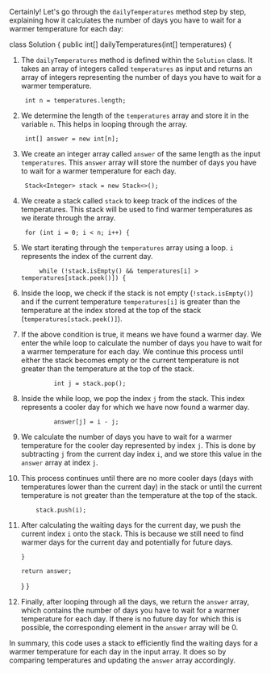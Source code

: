 Certainly! Let's go through the `dailyTemperatures` method step by step, explaining how it calculates the number of days you have to wait for a warmer temperature for each day:

class Solution {
    public int[] dailyTemperatures(int[] temperatures) {

1. The `dailyTemperatures` method is defined within the `Solution` class. It takes an array of integers called `temperatures` as input and returns an array of integers representing the number of days you have to wait for a warmer temperature.

        int n = temperatures.length;

2. We determine the length of the `temperatures` array and store it in the variable `n`. This helps in looping through the array.

        int[] answer = new int[n];

3. We create an integer array called `answer` of the same length as the input `temperatures`. This `answer` array will store the number of days you have to wait for a warmer temperature for each day.

        Stack<Integer> stack = new Stack<>();

4. We create a stack called `stack` to keep track of the indices of the temperatures. This stack will be used to find warmer temperatures as we iterate through the array.

        for (int i = 0; i < n; i++) {

5. We start iterating through the `temperatures` array using a loop. `i` represents the index of the current day.

            while (!stack.isEmpty() && temperatures[i] > temperatures[stack.peek()]) {

6. Inside the loop, we check if the stack is not empty (`!stack.isEmpty()`) and if the current temperature `temperatures[i]` is greater than the temperature at the index stored at the top of the stack (`temperatures[stack.peek()]`).

7. If the above condition is true, it means we have found a warmer day. We enter the while loop to calculate the number of days you have to wait for a warmer temperature for each day. We continue this process until either the stack becomes empty or the current temperature is not greater than the temperature at the top of the stack.

                int j = stack.pop();

8. Inside the while loop, we pop the index `j` from the stack. This index represents a cooler day for which we have now found a warmer day.

                answer[j] = i - j;

9. We calculate the number of days you have to wait for a warmer temperature for the cooler day represented by index `j`. This is done by subtracting `j` from the current day index `i`, and we store this value in the `answer` array at index `j`.

10. This process continues until there are no more cooler days (days with temperatures lower than the current day) in the stack or until the current temperature is not greater than the temperature at the top of the stack.

            stack.push(i);

11. After calculating the waiting days for the current day, we push the current index `i` onto the stack. This is because we still need to find warmer days for the current day and potentially for future days.

        }

        return answer;
    }
}

12. Finally, after looping through all the days, we return the `answer` array, which contains the number of days you have to wait for a warmer temperature for each day. If there is no future day for which this is possible, the corresponding element in the `answer` array will be 0.

In summary, this code uses a stack to efficiently find the waiting days for a warmer temperature for each day in the input array. It does so by comparing temperatures and updating the `answer` array accordingly.